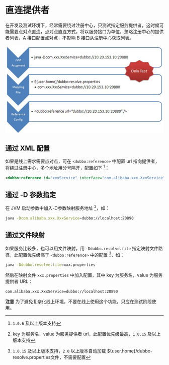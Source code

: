 # 直连提供者

在开发及测试环境下，经常需要绕过注册中心，只测试指定服务提供者，这时候可能需要点对点直连，点对点直连方式，将以服务接口为单位，忽略注册中心的提供者列表，A 接口配置点对点，不影响 B 接口从注册中心获取列表。

![/user-guide/images/dubbo-directly.jpg](../sources/images/dubbo-directly.jpg)

## 通过 XML 配置

如果是线上需求需要点对点，可在 `<dubbo:reference>` 中配置 url 指向提供者，将绕过注册中心，多个地址用分号隔开，配置如下  [^1]：

```xml
<dubbo:reference id="xxxService" interface="com.alibaba.xxx.XxxService" url="dubbo://localhost:20890" />
```

## 通过 -D 参数指定

在 JVM 启动参数中加入-D参数映射服务地址 [^2]，如：

```sh
java -Dcom.alibaba.xxx.XxxService=dubbo://localhost:20890
```

## 通过文件映射

如果服务比较多，也可以用文件映射，用 `-Ddubbo.resolve.file` 指定映射文件路径，此配置优先级高于 `<dubbo:reference>` 中的配置 [^3]，如：

```sh
java -Ddubbo.resolve.file=xxx.properties
```
    
然后在映射文件 `xxx.properties` 中加入配置，其中 key 为服务名，value 为服务提供者 URL：
    
```properties
com.alibaba.xxx.XxxService=dubbo://localhost:20890
```
    
**注意**  为了避免复杂化线上环境，不要在线上使用这个功能，只应在测试阶段使用。

[^1]: `1.0.6` 及以上版本支持
[^2]: key 为服务名，value 为服务提供者 url，此配置优先级最高，`1.0.15` 及以上版本支持
[^3]: `1.0.15` 及以上版本支持，`2.0` 以上版本自动加载 ${user.home}/dubbo-resolve.properties文件，不需要配置
